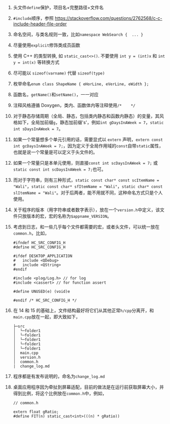 1. 头文件`define`保护，项目名+完整路径+文件名

2. `#include`顺序，参照 https://stackoverflow.com/questions/2762568/c-c-include-header-file-order

3. 命名空间，与类名规则一致，比如`namespace WebSearch {  ... }`

4. 尽量使用`explicit`修饰类成员函数

5. 使用 C++ 的类型转换, 如 `static_cast<>()`. 不要使用 `int y = (int)x` 和 `int y = int(x)` 等转换方式

6. 尽可能以 `sizeof(varname)` 代替 `sizeof(type)`

7. 枚举命名`enum class ShapeName { eHorLine, eVerLine, eWidth };`

8. 函数名，`getName()`和`setName()`，一一对应

9. 注释风格遵循 Doxygen，类内、函数体内等注释使用`/*    */`

10. 对于静态存储周期（全局、静态，包括类内静态和函数内静态）的变量，其风格如下，全局加前缀`g`，静态加前缀's'，例如`int gDaysInAWeek = 7`，`static int sDaysInAWeek = 7`。

11. 如果一个常量想多个单元引用的话，需要显式以 `extern` 声明，`extern const int gcDaysInAWeek = 7;`，因为定义于全局作用域的`const`自带`static`属性，也就是说一个常量是可以定义于头文件的。

12. 如果一个常量只是本单元使用，则直接`const int scDaysInAWeek = 7;` 或 `static const int scDaysInAWeek = 7;`也可。

13. 而对于字符串，则有三种形式，`static const char* const scItemName = "Wali"`，`static const char* sfItemName = "Wali"`，`static char* const slItemName = "Wali"`。对于后两者，能不用就不同，这种命名方式只是个人使用。

14. 关于程序的版本（用字符串或者数字表示），放在一个`version.h`中定义，该文件只放版本的宏，宏的名称为`$appname_VERSION`。

15. 考虑到日志，和一些几乎每个文件都需要的宏，或者头文件，可以统一放在`common.h`，比如，

    ```
    #ifndef HC_SRC_CONFIG_H
    #define HC_SRC_CONFIG_H
    
    #ifdef DESKTOP_APPLICATION
    #   include <QDebug>
    #   include <QString>
    #endif
    
    #include <plog/Log.h> // for log
    #include <cassert> // for function assert
    
    #define UNUSED(e) (void)e
    
    #endif /* HC_SRC_CONFIG_H */
    ```
    
16. 在 14 和 15 的基础上，文件结构最好将它们从其他正常`h/cpp`分离开，和`main.cpp`放在一起，即大致如下，

    ```
    ├─src
    │  └─folder1
    │  └─folder1
    │  └─folder1
    │  └─folder1
    │  └─folder1
    │  main.cpp
    │  version.h
    │  common.h
    |  change_log.md
    ```
    
17. 程序都是有发布说明的，命名为`change_log.md`

18. 桌面应用程序因为牵扯到屏幕适配，目前的做法是在运行前获取屏幕大小，并得到比例，将这个比例放在`common.h`中，例如，

    ```
    // common.h
    
    extern float gRatio;
    #define FIT(n) static_cast<int>(((n) * gRatio))
    ```

    